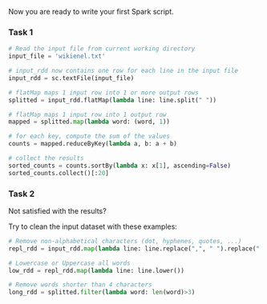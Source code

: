 Now you are ready to write your first Spark script.

### Task 1

```python
# Read the input file from current working directory
input_file = 'wikienel.txt'

# input_rdd now contains one row for each line in the input file
input_rdd = sc.textFile(input_file)

# flatMap maps 1 input row into 1 or more output rows
splitted = input_rdd.flatMap(lambda line: line.split(" "))

# flatMap maps 1 input row into 1 output row
mapped = splitted.map(lambda word: (word, 1))

# for each key, compute the sum of the values
counts = mapped.reduceByKey(lambda a, b: a + b)

# collect the results
sorted_counts = counts.sortBy(lambda x: x[1], ascending=False)
sorted_counts.collect()[:20]
```


### Task 2

Not satisfied with the results?

Try to clean the input dataset with these examples:

```python
# Remove non-alphabetical characters (dot, hyphenes, quotes, ...)
repl_rdd = input_rdd.map(lambda line: line.replace(",", " ").replace(".", " ").replace("'", " ").replace("\"", " "))

# Lowercase or Uppercase all words
low_rdd = repl_rdd.map(lambda line: line.lower())

# Remove words shorter than 4 characters
long_rdd = splitted.filter(lambda word: len(word)>3)
```
